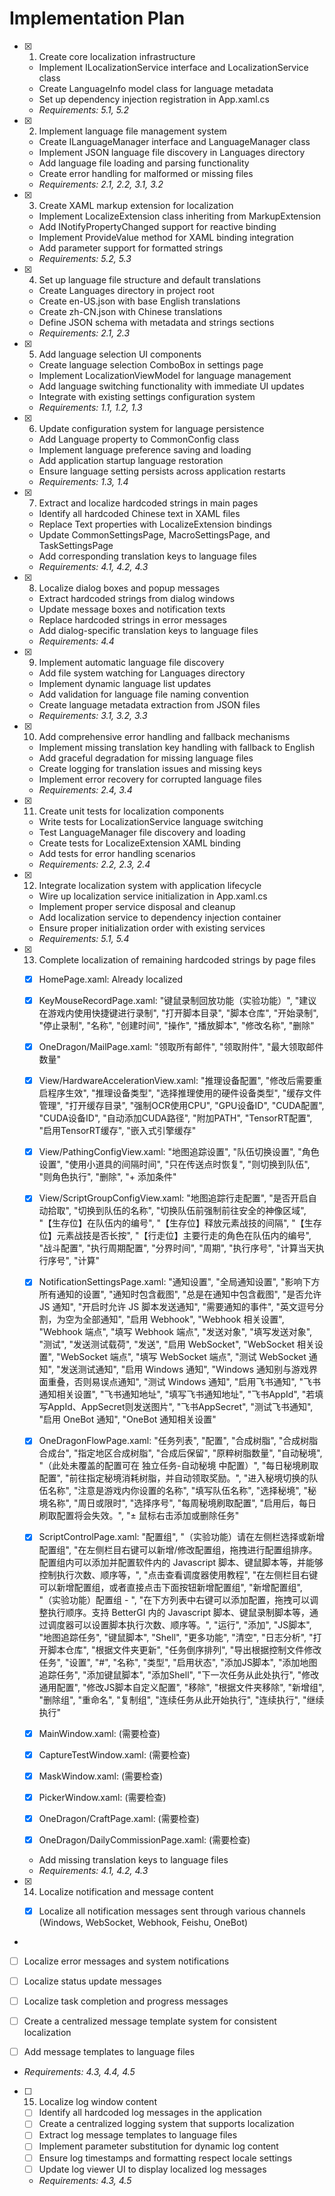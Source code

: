 # Implementation Plan

- [x] 1. Create core localization infrastructure





  - Implement ILocalizationService interface and LocalizationService class
  - Create LanguageInfo model class for language metadata
  - Set up dependency injection registration in App.xaml.cs
  - _Requirements: 5.1, 5.2_

- [x] 2. Implement language file management system





  - Create ILanguageManager interface and LanguageManager class
  - Implement JSON language file discovery in Languages directory
  - Add language file loading and parsing functionality
  - Create error handling for malformed or missing files
  - _Requirements: 2.1, 2.2, 3.1, 3.2_

- [x] 3. Create XAML markup extension for localization





  - Implement LocalizeExtension class inheriting from MarkupExtension
  - Add INotifyPropertyChanged support for reactive binding
  - Implement ProvideValue method for XAML binding integration
  - Add parameter support for formatted strings
  - _Requirements: 5.2, 5.3_

- [x] 4. Set up language file structure and default translations





  - Create Languages directory in project root
  - Create en-US.json with base English translations
  - Create zh-CN.json with Chinese translations
  - Define JSON schema with metadata and strings sections
  - _Requirements: 2.1, 2.3_

- [x] 5. Add language selection UI components





  - Create language selection ComboBox in settings page
  - Implement LocalizationViewModel for language management
  - Add language switching functionality with immediate UI updates
  - Integrate with existing settings configuration system
  - _Requirements: 1.1, 1.2, 1.3_

- [x] 6. Update configuration system for language persistence





  - Add Language property to CommonConfig class
  - Implement language preference saving and loading
  - Add application startup language restoration
  - Ensure language setting persists across application restarts
  - _Requirements: 1.3, 1.4_

- [x] 7. Extract and localize hardcoded strings in main pages









  - Identify all hardcoded Chinese text in XAML files
  - Replace Text properties with LocalizeExtension bindings
  - Update CommonSettingsPage, MacroSettingsPage, and TaskSettingsPage
  - Add corresponding translation keys to language files
  - _Requirements: 4.1, 4.2, 4.3_

- [x] 8. Localize dialog boxes and popup messages





  - Extract hardcoded strings from dialog windows
  - Update message boxes and notification texts
  - Replace hardcoded strings in error messages
  - Add dialog-specific translation keys to language files
  - _Requirements: 4.4_

- [x] 9. Implement automatic language file discovery





  - Add file system watching for Languages directory
  - Implement dynamic language list updates
  - Add validation for language file naming convention
  - Create language metadata extraction from JSON files
  - _Requirements: 3.1, 3.2, 3.3_

- [x] 10. Add comprehensive error handling and fallback mechanisms











  - Implement missing translation key handling with fallback to English
  - Add graceful degradation for missing language files
  - Create logging for translation issues and missing keys
  - Implement error recovery for corrupted language files
  - _Requirements: 2.4, 3.4_

- [x] 11. Create unit tests for localization components
  - Write tests for LocalizationService language switching
  - Test LanguageManager file discovery and loading
  - Create tests for LocalizeExtension XAML binding
  - Add tests for error handling scenarios
  - _Requirements: 2.2, 2.3, 2.4_



- [x] 12. Integrate localization system with application lifecycle







  - Wire up localization service initialization in App.xaml.cs
  - Implement proper service disposal and cleanup
  - Add localization service to dependency injection container
  - Ensure proper initialization order with existing services
  - _Requirements: 5.1, 5.4_

- [x] 13. Complete localization of remaining hardcoded strings by page files








  - [x] HomePage.xaml: Already localized
  - [x] KeyMouseRecordPage.xaml: "键鼠录制回放功能（实验功能）", "建议在游戏内使用快捷键进行录制", "打开脚本目录", "脚本仓库", "开始录制", "停止录制", "名称", "创建时间", "操作", "播放脚本", "修改名称", "删除"

  - [x] OneDragon/MailPage.xaml: "领取所有邮件", "领取附件", "最大领取邮件数量"





  - [x] View/HardwareAccelerationView.xaml: "推理设备配置", "修改后需要重启程序生效", "推理设备类型", "选择推理使用的硬件设备类型", "缓存文件管理", "打开缓存目录", "强制OCR使用CPU", "GPU设备ID", "CUDA配置", "CUDA设备ID", "自动添加CUDA路径", "附加PATH", "TensorRT配置", "启用TensorRT缓存", "嵌入式引擎缓存"






  - [x] View/PathingConfigView.xaml: "地图追踪设置", "队伍切换设置", "角色设置", "使用小道具的间隔时间", "只在传送点时恢复", "则切换到队伍", "则角色执行", "删除", "+ 添加条件"










  - [x] View/ScriptGroupConfigView.xaml: "地图追踪行走配置", "是否开启自动拾取", "切换到队伍的名称", "切换队伍前强制前往安全的神像区域", "【生存位】在队伍内的编号", "【生存位】释放元素战技的间隔", "【生存位】元素战技是否长按", "【行走位】主要行走的角色在队伍内的编号", "战斗配置", "执行周期配置", "分界时间", "周期", "执行序号", "计算当天执行序号", "计算"





  - [x] NotificationSettingsPage.xaml: "通知设置", "全局通知设置", "影响下方所有通知的设置", "通知时包含截图", "总是在通知中包含截图", "是否允许 JS 通知", "开启时允许 JS 脚本发送通知", "需要通知的事件", "英文逗号分割，为空为全部通知", "启用 Webhook", "Webhook 相关设置", "Webhook 端点", "填写 Webhook 端点", "发送对象", "填写发送对象", "测试", "发送测试载荷", "发送", "启用 WebSocket", "WebSocket 相关设置", "WebSocket 端点", "填写 WebSocket 端点", "测试 WebSocket 通知", "发送测试通知", "启用 Windows 通知", "Windows 通知别与游戏界面重叠，否则易误点通知", "测试 Windows 通知", "启用飞书通知", "飞书通知相关设置", "飞书通知地址", "填写飞书通知地址", "飞书AppId", "若填写AppId、AppSecret则发送图片", "飞书AppSecret", "测试飞书通知", "启用 OneBot 通知", "OneBot 通知相关设置"




  - [x] OneDragonFlowPage.xaml: "任务列表", "配置", "合成树脂", "合成树脂合成台", "指定地区合成树脂", "合成后保留", "原粹树脂数量", "自动秘境", "（此处未覆盖的配置可在 独立任务-自动秘境 中配置）", "每日秘境刷取配置", "前往指定秘境消耗树脂，并自动领取奖励。", "进入秘境切换的队伍名称", "注意是游戏内你设置的名称", "填写队伍名称", "选择秘境", "秘境名称", "周日或限时", "选择序号", "每周秘境刷取配置", "启用后，每日刷取配置将会失效。", "± 鼠标右击添加或删除任务"



  - [x] ScriptControlPage.xaml: "配置组", "（实验功能）请在左侧栏选择或新增配置组", "在左侧栏目右键可以新增/修改配置组，拖拽进行配置组排序。配置组内可以添加并配置软件内的 Javascript 脚本、键鼠脚本等，并能够控制执行次数、顺序等，", "点击查看调度器使用教程", "在左侧栏目右键可以新增配置组，或者直接点击下面按钮新增配置组", "新增配置组", "（实验功能）配置组 - ", "在下方列表中右键可以添加配置，拖拽可以调整执行顺序。支持 BetterGI 内的 Javascript 脚本、键鼠录制脚本等，通过调度器可以设置脚本执行次数、顺序等。", "运行", "添加", "JS脚本", "地图追踪任务", "键鼠脚本", "Shell", "更多功能", "清空", "日志分析", "打开脚本仓库", "根据文件夹更新", "任务倒序排列", "导出根据控制文件修改任务", "设置", "#", "名称", "类型", "启用状态", "添加JS脚本", "添加地图追踪任务", "添加键鼠脚本", "添加Shell", "下一次任务从此处执行", "修改通用配置", "修改JS脚本自定义配置", "移除", "根据文件夹移除", "新增组", "删除组", "重命名", "复制组", "连续任务从此开始执行", "连续执行", "继续执行"


  - [x] MainWindow.xaml: (需要检查)






  
  - [x] CaptureTestWindow.xaml: (需要检查)






  
  - [x] MaskWindow.xaml: (需要检查)





  
  - [x] PickerWindow.xaml: (需要检查)






  
  - [x] OneDragon/CraftPage.xaml: (需要检查)






  
  - [x] OneDragon/DailyCommissionPage.xaml: (需要检查)


  
  - Add missing translation keys to language files
  - _Requirements: 4.1, 4.2, 4.3_



- [x] 14. Localize notification and message content





























  - [x] Localize all notification messages sent through various channels (Windows, WebSocket, Webhook, Feishu, OneBot)














-



  - [ ] Localize error messages and system notifications

  - [ ] Localize status update messages
  - [ ] Localize task completion and progress messages
  - [ ] Create a centralized message template system for consistent localization
  - [ ] Add message templates to language files
  - _Requirements: 4.3, 4.4, 4.5_

- [ ] 15. Localize log window content
  - [ ] Identify all hardcoded log messages in the application
  - [ ] Create a centralized logging system that supports localization
  - [ ] Extract log message templates to language files
  - [ ] Implement parameter substitution for dynamic log content
  - [ ] Ensure log timestamps and formatting respect locale settings
  - [ ] Update log viewer UI to display localized log messages
  - _Requirements: 4.3, 4.5_
